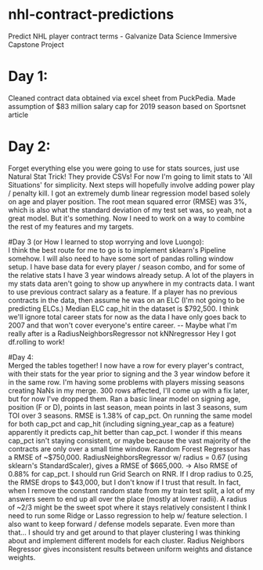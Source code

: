 # nhl-contract-predictions
Predict NHL player contract terms - Galvanize Data Science Immersive Capstone Project


# Day 1:  
Cleaned contract data obtained via excel sheet from PuckPedia.
Made assumption of $83 million salary cap for 2019 season based on Sportsnet article

# Day 2:  
Forget everything else you were going to use for stats sources, just use Natural Stat Trick! They provide CSVs!
For now I'm going to limit stats to 'All Situations' for simplicity. Next steps will hopefully involve adding power play / penalty kill.
I got an extremely dumb linear regression model based solely on age and player position. The root mean squared error (RMSE) was 3%, which is also what the standard deviation of my test set was, so yeah, not a great model. But it's something.
Now I need to work on a way to combine the rest of my features and my targets.

#Day 3 (or How I learned to stop worrying and love Luongo):  
I think the best route for me to go is to implement sklearn's Pipeline somehow. I will also need to have some sort of pandas rolling window setup. I have base data for every player / season combo, and for some of the relative stats I have 3 year windows already setup. A lot of the players in my stats data aren't going to show up anywhere in my contracts data.
I want to use previous contract salary as a feature. If a player has no previous contracts in the data, then assume he was on an ELC (I'm not going to be predicting ELCs.) Median ELC cap_hit in the dataset is $792,500.
I think we'll ignore total career stats for now as the data I have only goes back to 2007 and that won't cover everyone's entire career.
-- Maybe what I'm really after is a RadiusNeighborsRegressor not kNNregressor
Hey I got df.rolling to work!

#Day 4:  
Merged the tables together! I now have a row for every player's contract, with their stats for the year prior to signing and the 3 year window before it in the same row.
I'm having some problems with players missing seasons creating NaNs in my merge. 300 rows affected, I'll come up with a fix later, but for now I've dropped them. Ran a basic linear model on signing age, position (F or D), points in last season, mean points in last 3 seasons, sum TOI over 3 seasons. RMSE is 1.38% of cap_pct.
On running the same model for both cap_pct and cap_hit (including signing_year_cap as a feature) apparently it predicts cap_hit better than cap_pct. I wonder if this means cap_pct isn't staying consistent, or maybe because the vast majority of the contracts are only over a small time window.
Random Forest Regressor has a RMSE of ~$750,000.
RadiusNeighborsRegressor w/ radius = 0.67 (using sklearn's StandardScaler), gives a RMSE of $665,000. -> Also RMSE of 0.88% for cap_pct.
I should run Grid Search on RNR.
If I drop radius to 0.25, the RMSE drops to $43,000, but I don't know if I trust that result.
In fact, when I remove the constant random state from my train test split, a lot of my answers seem to end up all over the place (mostly at lower radii). A radius of ~2/3 might be the sweet spot where it stays relatively consistent
I think I need to run some Ridge or Lasso regression to help w/ feature selection. I also want to keep forward / defense models separate.
Even more than that... I should try and get around to that player clustering I was thinking about and implement different models for each cluster.
Radius Neighbors Regressor gives inconsistent results between uniform weights and distance weights.
